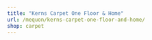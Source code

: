 ```yaml
---
title: "Kerns Carpet One Floor & Home"
url: /mequon/kerns-carpet-one-floor-and-home/
shop: carpet
---
```

